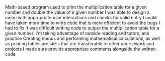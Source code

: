 Math-based program used to print the multiplication table for a given number and double the value of a given number
I was able to design a menu with appropriate user interactions and checks for valid entry
I could have taken more time to write code that is more efficient to avoid the bugs I had to fix
It was difficult writing code to output the multiplication table for a given number. I'm taking advantage of outside reading and tutors, and practice
Creating menus and performing mathematical calculations, as well as printing tables are skills that are transferable to other coursework and projects
I made sure provide appropriate comments alongside the written code
